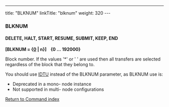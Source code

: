 ---
title: "BLKNUM"
linkTitle: "blknum"
weight: 320
--- <span id="blknum"></span>

### BLKNUM

#### DELETE, HALT, START, RESUME, SUBMIT, KEEP, END

**[BLKNUM = {<u>0</u> &#124; n}]    {0
... 192000}**

Block number. If the values '\*' or ' ' are used then all transfers are
selected regardless of the block that they belong to.

You should use [IDTU](../idtu) instead of the BLKNUM parameter, as BLKNUM use is:

- Deprecated in a mono- node instance
- Not supported in multi- node configurations

[Return to Command index](../../)
